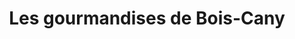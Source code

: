 ---
title: "Les gourmandises de Bois-Cany"
url: /le-grand-quevilly/les-gourmandises-de-bois-cany/
shop: boulangerie
---